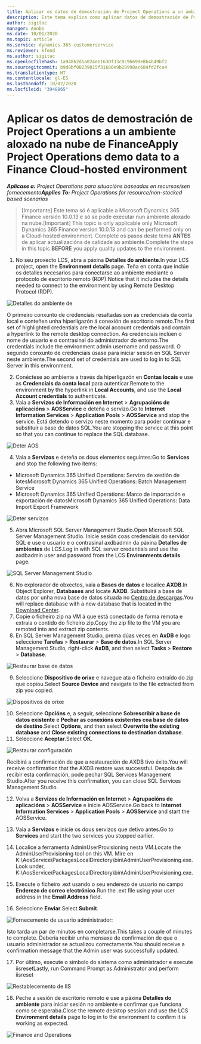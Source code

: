 ```yaml
---
title: Aplicar os datos de demostración de Project Operations a un ambiente aloxado na nube de Finance
description: Este tema explica como aplicar datos de demostración de Project Operations a un ambiente aloxado na nube de Dynamics 365 Finance.
author: sigitac
manager: Annbe
ms.date: 10/01/2020
ms.topic: article
ms.service: dynamics-365-customerservice
ms.reviewer: kfend
ms.author: sigitac
ms.openlocfilehash: 1a94862d5a024eb1630f33c0c96699e8b4b49bf2
ms.sourcegitcommit: b9d8bf00239815f31686e9b28998ac684fd2fca4
ms.translationtype: HT
ms.contentlocale: gl-ES
ms.lasthandoff: 10/02/2020
ms.locfileid: "3948865"
---
```

# <a name="apply-project-operations-demo-data-to-a-finance-cloud-hosted-environment"></a><span data-ttu-id="b8443-103">Aplicar os datos de demostración de Project Operations a un ambiente aloxado na nube de Finance</span><span class="sxs-lookup"><span data-stu-id="b8443-103">Apply Project Operations demo data to a Finance Cloud-hosted environment</span></span>

<span data-ttu-id="b8443-104">_**Aplícase a:** Project Operations para situacións baseadas en recursos/sen fornecemento_</span><span class="sxs-lookup"><span data-stu-id="b8443-104">_**Applies To:** Project Operations for resource/non-stocked based scenarios_</span></span>

><span data-ttu-id="b8443-105">[Importante] Este tema só é aplicable a Microsoft Dynamics 365 Finance versión 10.0.13 e só se pode executar nun ambiente aloxado na nube.</span><span class="sxs-lookup"><span data-stu-id="b8443-105">[Important] This topic is only applicable only Microsoft Dynamics 365 Finance version 10.0.13 and can be performed only on a Cloud-hosted environment.</span></span> <span data-ttu-id="b8443-106">Complete os pasos deste tema **ANTES** de aplicar actualizacións de calidade ao ambiente.</span><span class="sxs-lookup"><span data-stu-id="b8443-106">Complete the steps in this topic **BEFORE** you apply quality updates to the environment.</span></span>

1. <span data-ttu-id="b8443-107">No seu proxecto LCS, abra a páxina **Detalles do ambiente**.</span><span class="sxs-lookup"><span data-stu-id="b8443-107">In your LCS project, open the **Environment details** page.</span></span> <span data-ttu-id="b8443-108">Teña en conta que inclúe os detalles necesarios para conectarse ao ambiente mediante o protocolo de escritorio remoto (RDP).</span><span class="sxs-lookup"><span data-stu-id="b8443-108">Notice that it includes the details needed to connect to the environment by using Remote Desktop Protocol (RDP).</span></span>

![Detalles do ambiente de ](./media/1EnvironmentDetails.png)

<span data-ttu-id="b8443-110">O primeiro conxunto de credenciais resaltadas son as credenciais da conta local e conteñen unha hiperligazón á conexión de escritorio remoto.</span><span class="sxs-lookup"><span data-stu-id="b8443-110">The first set of highlighted credentials are the local account credentials and contain a hyperlink to the remote desktop connection.</span></span> <span data-ttu-id="b8443-111">As credenciais inclúen o nome de usuario e o contrasinal do administrador do entorno.</span><span class="sxs-lookup"><span data-stu-id="b8443-111">The credentials include the environment admin username and password.</span></span> <span data-ttu-id="b8443-112">O segundo conxunto de credenciais úsase para iniciar sesión en SQL Server neste ambiente.</span><span class="sxs-lookup"><span data-stu-id="b8443-112">The second set of credentials are used to log in to SQL Server in this environment.</span></span>

2. <span data-ttu-id="b8443-113">Conéctese ao ambiente a través da hiperligazón en **Contas locais** e use as **Credenciais da conta local** para autenticar.</span><span class="sxs-lookup"><span data-stu-id="b8443-113">Remote to the environment by the hyperlink in **Local Accounts**, and use the **Local Account credentials** to authenticate.</span></span>
3. <span data-ttu-id="b8443-114">Vaia a **Servizos de Información en Internet** > **Agrupacións de aplicacións** > **AOSService** e deteña o servizo.</span><span class="sxs-lookup"><span data-stu-id="b8443-114">Go to **Internet Information Services** > **Application Pools** > **AOSService** and stop the service.</span></span> <span data-ttu-id="b8443-115">Está detendo o servizo neste momento para poder continuar e substituír a base de datos SQL.</span><span class="sxs-lookup"><span data-stu-id="b8443-115">You are stopping the service at this point so that you can continue to replace the SQL database.</span></span>

![Deter AOS](./media/2StopAOS.png)

4. <span data-ttu-id="b8443-117">Vaia a **Servizos** e deteña os dous elementos seguintes:</span><span class="sxs-lookup"><span data-stu-id="b8443-117">Go to **Services** and stop the following two items:</span></span>

- <span data-ttu-id="b8443-118">Microsoft Dynamics 365 Unified Operations: Servizo de xestión de lotes</span><span class="sxs-lookup"><span data-stu-id="b8443-118">Microsoft Dynamics 365 Unified Operations: Batch Management Service</span></span>
- <span data-ttu-id="b8443-119">Microsoft Dynamics 365 Unified Operations: Marco de importación e exportación de datos</span><span class="sxs-lookup"><span data-stu-id="b8443-119">Microsoft Dynamics 365 Unified Operations: Data Import Export Framework</span></span>

![Deter servizos](./media/3StopServices.png)

5. <span data-ttu-id="b8443-121">Abra Microsoft SQL Server Management Studio.</span><span class="sxs-lookup"><span data-stu-id="b8443-121">Open Microsoft SQL Server Management Studio.</span></span> <span data-ttu-id="b8443-122">Inicie sesión coas credenciais do servidor SQL e use o usuario e o contrasinal axdbadmin da páxina **Detalles de ambientes** de LCS.</span><span class="sxs-lookup"><span data-stu-id="b8443-122">Log in with SQL server credentials and use the axdbadmin user and password from the LCS **Environments details** page.</span></span>

![SQL Server Management Studio](./media/4SSMS.png)

6. <span data-ttu-id="b8443-124">No explorador de obxectos, vaia a **Bases de datos** e localice **AXDB**.</span><span class="sxs-lookup"><span data-stu-id="b8443-124">In Object Explorer, **Databases** and locate **AXDB**.</span></span> <span data-ttu-id="b8443-125">Substituirá a base de datos por unha nova base de datos situada no [Centro de descargas](https://download.microsoft.com/download/1/a/3/1a314bd2-b082-4a87-abdc-1ba26c92b63d/ProjOpsDemoDataFOGARelease.zip).</span><span class="sxs-lookup"><span data-stu-id="b8443-125">You will replace database with a new database that is located in the [Download Center](https://download.microsoft.com/download/1/a/3/1a314bd2-b082-4a87-abdc-1ba26c92b63d/ProjOpsDemoDataFOGARelease.zip).</span></span> 
7. <span data-ttu-id="b8443-126">Copie o ficheiro zip na VM á que está conectado de forma remota e extraia o contido do ficheiro zip.</span><span class="sxs-lookup"><span data-stu-id="b8443-126">Copy the zip file to the VM you are remoted into and extract zip contents.</span></span>
8. <span data-ttu-id="b8443-127">En SQL Server Management Studio, prema dúas veces en **AxDB** e logo seleccione **Tarefas** > **Restaurar** > **Base de datos**.</span><span class="sxs-lookup"><span data-stu-id="b8443-127">In SQL Server Management Studio, right-click **AxDB**, and then select **Tasks** > **Restore** > **Database**.</span></span>

![Restaurar base de datos](./media/5RestoreDatabase.png)

9. <span data-ttu-id="b8443-129">Seleccione **Dispositivo de orixe** e navegue ata o ficheiro extraído do zip que copiou.</span><span class="sxs-lookup"><span data-stu-id="b8443-129">Select **Source Device** and navigate to the file extracted from zip you copied.</span></span>

![Dispositivos de orixe](./media/6SourceDevice.png)

10. <span data-ttu-id="b8443-131">Seleccione **Opcións** e, a seguir, seleccione **Sobrescribir a base de datos existente** e **Pechar as conexións existentes coa base de datos de destino**.</span><span class="sxs-lookup"><span data-stu-id="b8443-131">Select **Options**, and then select **Overwrite the existing database** and **Close existing connections to destination database**.</span></span> 
11. <span data-ttu-id="b8443-132">Seleccione **Aceptar**.</span><span class="sxs-lookup"><span data-stu-id="b8443-132">Select **OK**.</span></span>

![Restaurar configuración](./media/7RestoreSetting.png)

<span data-ttu-id="b8443-134">Recibirá a confirmación de que a restauración de AXDB tivo éxito.</span><span class="sxs-lookup"><span data-stu-id="b8443-134">You will receive confirmation that the AXDB restore was successful.</span></span> <span data-ttu-id="b8443-135">Despois de recibir esta confirmación, pode pechar SQL Services Management Studio.</span><span class="sxs-lookup"><span data-stu-id="b8443-135">After you receive this confirmation, you can close SQL Services Management Studio.</span></span>

12. <span data-ttu-id="b8443-136">Volva a **Servizos de Información en Internet** > **Agrupacións de aplicacións** > **AOSService** e inicie AOSService.</span><span class="sxs-lookup"><span data-stu-id="b8443-136">Go back to **Internet Information Services** > **Application Pools** > **AOSService** and start the AOSService.</span></span>
13. <span data-ttu-id="b8443-137">Vaia a **Servizos** e inicie os dous servizos que detivo antes.</span><span class="sxs-lookup"><span data-stu-id="b8443-137">Go to **Services** and start the two services you stopped earlier.</span></span>

14. <span data-ttu-id="b8443-138">Localice a ferramenta AdminUserProvisioning nesta VM.</span><span class="sxs-lookup"><span data-stu-id="b8443-138">Locate the AdminUserProvisioning tool on this VM.</span></span> <span data-ttu-id="b8443-139">Mire en K:\AosService\PackagesLocalDirectory\bin\AdminUserProvisioning.exe.</span><span class="sxs-lookup"><span data-stu-id="b8443-139">Look under, K:\AosService\PackagesLocalDirectory\bin\AdminUserProvisioning.exe.</span></span>
15. <span data-ttu-id="b8443-140">Execute o ficheiro .ext usando o seu enderezo de usuario no campo **Enderezo de correo electrónico**.</span><span class="sxs-lookup"><span data-stu-id="b8443-140">Run the .ext file using your user address in the **Email Address** field.</span></span> 
16. <span data-ttu-id="b8443-141">Seleccione **Enviar**.</span><span class="sxs-lookup"><span data-stu-id="b8443-141">Select **Submit**.</span></span>

![Fornecemento de usuario administrador:](./media/8AdminUserProvisioning.png)

<span data-ttu-id="b8443-143">Isto tarda un par de minutos en completarse.</span><span class="sxs-lookup"><span data-stu-id="b8443-143">This takes a couple of minutes to complete.</span></span> <span data-ttu-id="b8443-144">Debería recibir unha mensaxe de confirmación de que o usuario administrador se actualizou correctamente.</span><span class="sxs-lookup"><span data-stu-id="b8443-144">You should receive a confirmation message that the Admin user was successfully updated.</span></span>

17. <span data-ttu-id="b8443-145">Por último, execute o símbolo do sistema como administrador e execute iisreset</span><span class="sxs-lookup"><span data-stu-id="b8443-145">Lastly, run Command Prompt as Administrator and perform iisreset</span></span>

![Restablecemento de IIS](./media/9IISReset.png)

18. <span data-ttu-id="b8443-147">Peche a sesión de escritorio remoto e use a páxina **Detalles do ambiente** para iniciar sesión no ambiente e confirmar que funciona como se esperaba.</span><span class="sxs-lookup"><span data-stu-id="b8443-147">Close the remote desktop session and use the LCS **Environment details** page to log in to the environment to confirm it is working as expected.</span></span>

![Finance and Operations](./media/10FinanceAndOperations.png)
